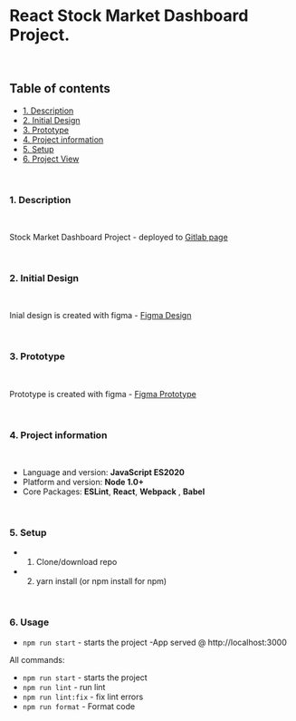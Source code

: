 # React Stock Market Dashboard Project.
<br>


## Table of contents
   - [1. Description](#1-description)
   - [2. Initial Design](#2-design)
   - [3. Prototype](#3-prototype)
   - [4. Project information](#4-project-information)
   - [5. Setup](#5-setup)
   - [6. Project View](#6-project-view)

<br>


### **1. Description**
<br>

Stock Market Dashboard Project - deployed to [Gitlab page](https://sashot.gitlab.io/stock-market-dashboard/)

<br>

### **2. Initial Design**
<br>

 Inial design is created with figma - [Figma Design](https://www.figma.com/file/sHykSXnAmYuFATmZnSSmN7/StockMarket?node-id=1%3A6)

<br>

### **3. Prototype**
<br>

 Prototype is created with figma  - [Figma Prototype](https://www.figma.com/proto/sHykSXnAmYuFATmZnSSmN7/StockMarket?node-id=6%3A22&scaling=scale-down&page-id=1%3A6&starting-point-node-id=6%3A22)

<br>

### **4. Project information**

<br>

- Language and version: **JavaScript ES2020**
- Platform and version: **Node 1.0+**
- Core Packages:  **ESLint**,  **React**,  **Webpack** ,  **Babel**


<br>

### **5. Setup**
   - 1. Clone/download repo
   - 2. yarn install (or npm install for npm)

<br>

### **6. Usage**
   - `npm run start` - starts the project -App served @ http://localhost:3000

All commands:

- `npm run start` - starts the project
- `npm run lint` - run lint
- `npm run lint:fix` - fix lint errors
- `npm run format` - Format code
